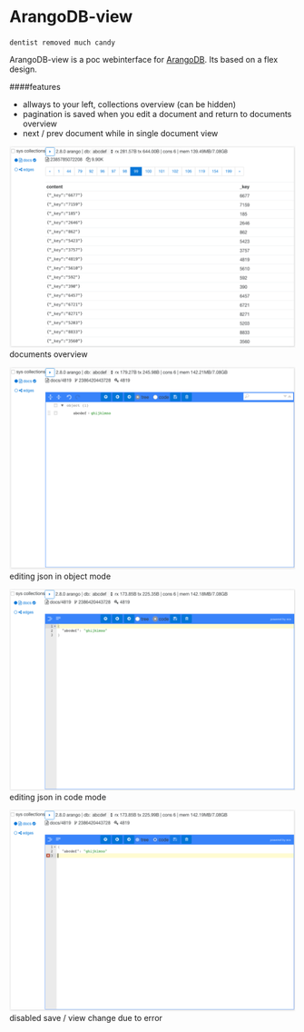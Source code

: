 # ArangoDB-view
`dentist removed much candy`

ArangoDB-view is a poc webinterface for [ArangoDB](http://github.com/arangodb/arangodb). Its based on a flex design.

####features
* allways to your left, collections overview (can be hidden)
* pagination is saved when you edit a document and return to documents overview
* next / prev document while in single document view

![interfacescreenshot](images/screen0.png)
documents overview

![interfacescreenshot](images/screen1.png)
editing json in object mode

![interfacescreenshot](images/screen2.png)
editing json in code mode

![interfacescreenshot](images/screen3.png)
disabled save / view change due to error 
